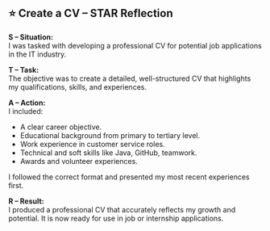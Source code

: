 ## ⭐ Create a CV – STAR Reflection

**S – Situation:**  
I was tasked with developing a professional CV for potential job applications in the IT industry.

**T – Task:**  
The objective was to create a detailed, well-structured CV that highlights my qualifications, skills, and experiences.

**A – Action:**  
I included:  
- A clear career objective.  
- Educational background from primary to tertiary level.  
- Work experience in customer service roles.  
- Technical and soft skills like Java, GitHub, teamwork.  
- Awards and volunteer experiences.  

I followed the correct format and presented my most recent experiences first.

**R – Result:**  
I produced a professional CV that accurately reflects my growth and potential. It is now ready for use in job or internship applications.
